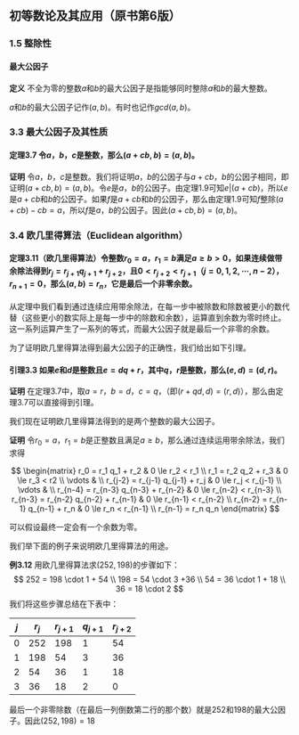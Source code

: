 ## 初等数论及其应用（原书第6版）
### 1.5 整除性

#### 最大公因子

**定义** 不全为零的整数$a$和$b$的最大公因子是指能够同时整除$a$和$b$的最大整数。

$a$和$b$的最大公因子记作$(a, b)$。有时也记作$gcd(a,b)$。

### 3.3 最大公因子及其性质

#### 定理3.7 令$a$，$b$，$c$是整数，那么$(a+c b, b) = (a, b)$。

**证明** 令$a$，$b$，$c$是整数。我们将证明$a$，$b$的公因子与$a+c b$，$b$的公因子相同，即证明$(a+c b, b) = (a, b)$。令$e$是$a$，$b$的公因子。由定理1.9可知$e | (a+c b)$，所以$e$是$a+c b$和$b$的公因子。如果$f$是$a+c b$和$b$的公因子，那么由定理1.9可知$f$整除$(a+c b)-c b = a$，所以$f$是$a$，$b$的公因子。因此$(a+c b, b) = (a, b)$。

### 3.4 欧几里得算法（Euclidean algorithm）

#### 定理3.11（欧几里得算法）令整数$r_0 = a$，$r_1 = b$满足$a \ge b > 0$，如果连续做带余除法得到$r_j = r_{j+1} q_{j+1} + r_{j+2}$，且$0 < r_{j+2}  < r_{j+1}$（$j = 0, 1, 2, \cdots, n-2$），$r_{n+1} = 0$，那么$(a, b) = r_n$，它是最后一个非零余数。

从定理中我们看到通过连续应用带余除法，在每一步中被除数和除数被更小的数代替（这些更小的数实际上是每一步中的除数和余数），运算直到余数为零时终止。这一系列运算产生了一系列的等式，而最大公因子就是最后一个非零的余数。

为了证明欧几里得算法得到最大公因子的正确性，我们给出如下引理。

#### 引理3.3 如果$e$和$d$是整数且$e = d q + r$，其中$q$，$r$是整数，那么$(e, d) = (d, r)$。

**证明** 在定理3.7中，取$a = r$，$b = d$，$c = q$，（即$(r+ q d, d) = (r, d)$），那么由定理3.7可以直接得到引理。

我们现在证明欧几里得算法得到的是两个整数的最大公因子。

**证明** 令$r_0 = a$，$r_1 = b$是正整数且满足$a \ge b$，那么通过连续运用带余除法，我们求得

$$
\begin{matrix}
r_0 = r_1 q_1 + r_2 & 0 \le r_2 < r_1 \\
r_1 = r_2 q_2 + r_3 & 0 \le r_3 < r2 \\
\vdots & \\
r_{j-2} = r_{j-1} q_{j-1} + r_j & 0 \le r_j < r_{j-1} \\
\vdots & \\
r_{n-4} = r_{n-3} q_{n-3} + r_{n-2} & 0 \le r_{n-2} < r_{n-3} \\
r_{n-3} = r_{n-2} q_{n-2} + r_{n-1} & 0 \le r_{n-1} < r_{n-2} \\
r_{n-2} = r_{n-1} q_{n-1} + r_n & 0 \le r_n < r_{n-1} \\
r_{n-1} = r_n q_n
\end{matrix}
$$

可以假设最终一定会有一个余数为零。

我们举下面的例子来说明欧几里得算法的用途。

**例3.12** 用欧几里得算法求$(252, 198)$的步骤如下：
$$
252 = 198 \cdot 1 + 54 \\
198 = 54 \cdot 3 +36 \\
54 = 36 \cdot 1 + 18 \\
36 = 18 \cdot 2
$$
我们将这些步骤总结在下表中：

| $j$  | $r_j$ | $r_{j+1}$ | $q_{j+1}$ | $r_{j+2}$ |
| ---- | ----- | --------- | --------- | --------- |
| 0    | 252   | 198       | 1         | 54        |
| 1    | 198   | 54        | 3         | 36        |
| 2    | 54    | 36        | 1         | 18        |
| 3    | 36    | 18        | 2         | 0         |

最后一个非零除数（在最后一列倒数第二行的那个数）就是252和198的最大公因子。因此$(252, 198) = 18$
